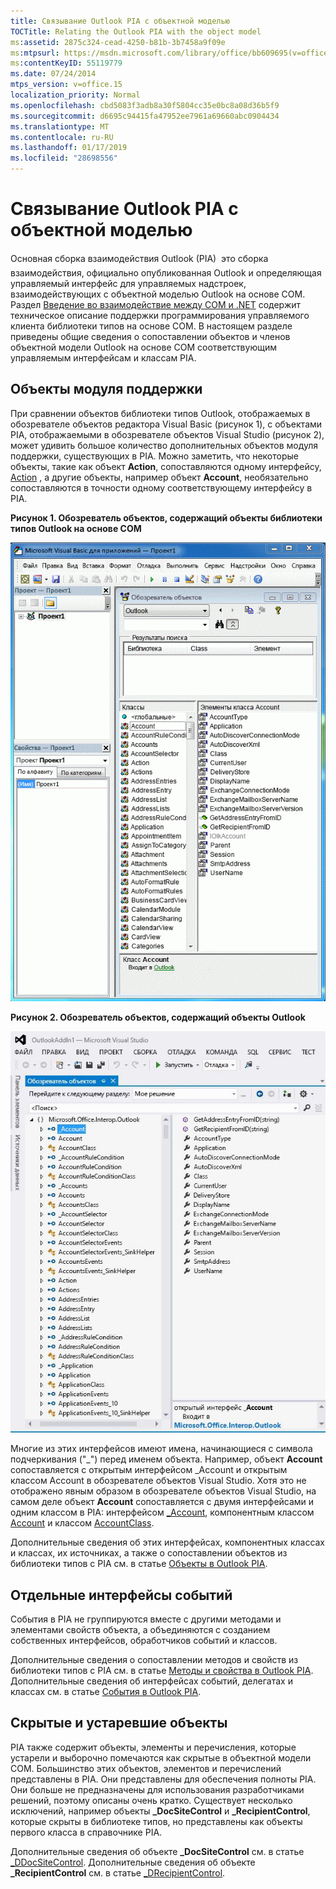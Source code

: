 ```yaml
---
title: Связывание Outlook PIA с объектной моделью
TOCTitle: Relating the Outlook PIA with the object model
ms:assetid: 2875c324-cead-4250-b81b-3b7458a9f09e
ms:mtpsurl: https://msdn.microsoft.com/library/office/bb609695(v=office.15)
ms:contentKeyID: 55119779
ms.date: 07/24/2014
mtps_version: v=office.15
localization_priority: Normal
ms.openlocfilehash: cbd5083f3adb8a30f5804cc35e0bc8a08d36b5f9
ms.sourcegitcommit: d6695c94415fa47952ee7961a69660abc0904434
ms.translationtype: MT
ms.contentlocale: ru-RU
ms.lasthandoff: 01/17/2019
ms.locfileid: "28698556"
---
```

# <a name="relating-the-outlook-pia-with-the-object-model"></a>Связывание Outlook PIA с объектной моделью

Основная сборка взаимодействия Outlook (PIA)  это сборка взаимодействия, официально опубликованная Outlook и определяющая управляемый интерфейс для управляемых надстроек, взаимодействующих с объектной моделью Outlook на основе COM. Раздел [Введение во взаимодействие между COM и .NET](introduction-to-interoperability-between-com-and-net.md) содержит техническое описание поддержки программирования управляемого клиента библиотеки типов на основе COM. В настоящем разделе приведены общие сведения о сопоставлении объектов и членов объектной модели Outlook на основе COM соответствующим управляемым интерфейсам и классам PIA.

## <a name="helper-objects"></a>Объекты модуля поддержки

При сравнении объектов библиотеки типов Outlook, отображаемых в обозревателе объектов редактора Visual Basic (рисунок 1), с объектами PIA, отображаемыми в обозревателе объектов Visual Studio (рисунок 2), может удивить большое количество дополнительных объектов модуля поддержки, существующих в PIA. Можно заметить, что некоторые объекты, такие как объект **Action**, сопоставляются одному интерфейсу, [Action](https://msdn.microsoft.com/library/bb646971\(v=office.15\)) , а другие объекты, например объект **Account**, необязательно сопоставляются в точности одному соответствующему интерфейсу в PIA.

**Рисунок 1. Обозреватель объектов, содержащий объекты библиотеки типов Outlook на основе COM**

![Обозреватель объектов, содержащий объекты библиотеки типов Outlook на основе COM](media/pia-vba-project.gif)

**Рисунок 2. Обозреватель объектов, содержащий объекты Outlook**

![Обозреватель объектов, содержащий объекты Outlook](media/pia-object-browser.jpg)

Многие из этих интерфейсов имеют имена, начинающиеся с символа подчеркивания ("\_") перед именем объекта. Например, объект **Account** сопоставляется с открытым интерфейсом \_Account и открытым классом Account в обозревателе объектов Visual Studio. Хотя это не отображено явным образом в обозревателе объектов Visual Studio, на самом деле объект **Account** сопоставляется с двумя интерфейсами и одним классом в PIA: интерфейсом [\_Account](https://msdn.microsoft.com/library/bb609471\(v=office.15\)), компонентным классом [Account](https://msdn.microsoft.com/library/bb645103\(v=office.15\)) и классом [AccountClass](https://msdn.microsoft.com/library/bb645768\(v=office.15\)). 

Дополнительные сведения об этих интерфейсах, компонентных классах и классах, их источниках, а также о сопоставлении объектов из библиотеки типов с PIA см. в статье [Объекты в Outlook PIA](objects-in-the-outlook-pia.md).

## <a name="separate-event-interfaces"></a>Отдельные интерфейсы событий

События в PIA не группируются вместе с другими методами и элементами свойств объекта, а объединяются с созданием собственных интерфейсов, обработчиков событий и классов. 

Дополнительные сведения о сопоставлении методов и свойств из библиотеки типов с PIA см. в статье [Методы и свойства в Outlook PIA](methods-and-properties-in-the-outlook-pia.md). Дополнительные сведения об интерфейсах событий, делегатах и классах см. в статье [События в Outlook PIA](events-in-the-outlook-pia.md).

## <a name="hidden-and-deprecated-objects"></a>Скрытые и устаревшие объекты

PIA также содержит объекты, элементы и перечисления, которые устарели и выборочно помечаются как скрытые в объектной модели COM. Большинство этих объектов, элементов и перечислений представлены в PIA. Они представлены для обеспечения полноты PIA. Они больше не предназначены для использования разработчиками решений, поэтому описаны очень кратко. Существует несколько исключений, например объекты **\_DocSiteControl** и **\_RecipientControl**, которые скрыты в библиотеке типов, но представлены как объекты первого класса в справочнике PIA. 

Дополнительные сведения об объекте **\_DocSiteControl** см. в статье [\_DDocSiteControl](https://msdn.microsoft.com/library/bb609520\(v=office.15\)). Дополнительные сведения об объекте **\_RecipientControl** см. в статье [\_DRecipientControl](https://msdn.microsoft.com/library/bb609501\(v=office.15\)).



